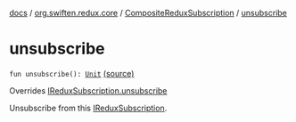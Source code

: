 [docs](../../index.md) / [org.swiften.redux.core](../index.md) / [CompositeReduxSubscription](index.md) / [unsubscribe](./unsubscribe.md)

# unsubscribe

`fun unsubscribe(): `[`Unit`](https://kotlinlang.org/api/latest/jvm/stdlib/kotlin/-unit/index.html) [(source)](https://github.com/protoman92/KotlinRedux/tree/master/common\common-core\src\main\kotlin/org/swiften/redux/core/Subscription.kt#L109)

Overrides [IReduxSubscription.unsubscribe](../-i-redux-subscription/unsubscribe.md)

Unsubscribe from this [IReduxSubscription](../-i-redux-subscription/index.md).

